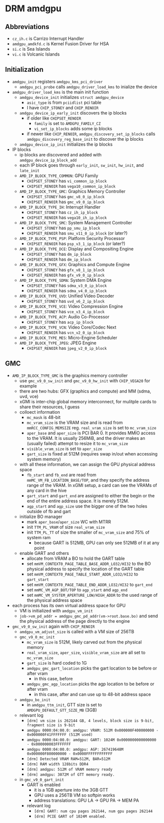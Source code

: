 DRM amdgpu
==========

## Abbreviations

- `cz_ih.c` is Carrizo Interrupt Handler
- `amdgpu_amdkfd.c` is Kernel Fusion Driver for HSA
- `si.c` is Sea Islands
- `vi.c` is Volcanic Islands

## Initialization

- `amdgpu_init` registers `amdgpu_kms_pci_driver`
  - `amdgpu_pci_probe` calls `amdgpu_driver_load_kms` to inialize the device
- `amdgpu_driver_load_kms` is the main init function
  - `amdgpu_device_init` initializes `struct amdgpu_device`
    - `asic_type` is from `pciidlist` pci table
    - I have `CHIP_STONEY` and `CHIP_RENOIR`
  - `amdgpu_device_ip_early_init` discovers the ip blocks
    - if older like `CHIPSET_RENOIR`
      - `family` is set to `AMDGPU_FAMILY_CZ`
      - `vi_set_ip_blocks` adds some ip blocks 
    - if newer like `CHIP_RENOIR`, `amdgpu_discovery_set_ip_blocks` calls
      `amdgpu_discovery_reg_base_init` to discover the ip blocks
  - `amdgpu_device_ip_init` initializes the ip blocks
- IP blocks
  - ip blocks are discovered and added with `amdgpu_device_ip_block_add`
  - each IP block goes through `early_init`, `sw_init`, `hw_init`, and
    `late_init`
  - `AMD_IP_BLOCK_TYPE_COMMON`: GPU Family
    - `CHIPSET_STONEY` has `vi_common_ip_block`
    - `CHIPSET_RENOIR` has `vega10_common_ip_block`
  - `AMD_IP_BLOCK_TYPE_GMC`: Graphics Memory Controller
    - `CHIPSET_STONEY` has `gmc_v8_0_ip_block`
    - `CHIPSET_RENOIR` has `gmc_v9_0_ip_block`
  - `AMD_IP_BLOCK_TYPE_IH`: Interrupt Handler
    - `CHIPSET_STONEY` has `cz_ih_ip_block`
    - `CHIPSET_RENOIR` has `vega10_ih_ip_block`
  - `AMD_IP_BLOCK_TYPE_SMC`: System Management Controller
    - `CHIPSET_STONEY` has `pp_smu_ip_block`
    - `CHIPSET_RENOIR` has `smu_v11_0_ip_block` (or later?)
  - `AMD_IP_BLOCK_TYPE_PSP`: Platform Security Processor
    - `CHIPSET_RENOIR` has `psp_v3_1_ip_block` (or later?)
  - `AMD_IP_BLOCK_TYPE_DCE`: Display and Compositing Engine
    - `CHIPSET_STONEY` has `dm_ip_block`
    - `CHIPSET_RENOIR` has `dm_ip_block`
  - `AMD_IP_BLOCK_TYPE_GFX`: Graphics and Compute Engine
    - `CHIPSET_STONEY` has `gfx_v8_1_ip_block`
    - `CHIPSET_RENOIR` has `gfx_v9_0_ip_block`
  - `AMD_IP_BLOCK_TYPE_SDMA`: System DMA Engine
    - `CHIPSET_STONEY` has `sdma_v3_0_ip_block`
    - `CHIPSET_RENOIR` has `sdma_v4_0_ip_block`
  - `AMD_IP_BLOCK_TYPE_UVD`: Unified Video Decoder
    - `CHIPSET_STONEY` has `uvd_v6_2_ip_block`
  - `AMD_IP_BLOCK_TYPE_VCE`: Video Compression Engine
    - `CHIPSET_STONEY` has `vce_v3_4_ip_block`
  - `AMD_IP_BLOCK_TYPE_ACP`: Audio Co-Processor
    - `CHIPSET_STONEY` has `acp_ip_block`
  - `AMD_IP_BLOCK_TYPE_VCN`: Video Core/Codec Next
    - `CHIPSET_RENOIR` has `vcn_v2_0_ip_block`
  - `AMD_IP_BLOCK_TYPE_MES`: Micro-Engine Scheduler
  - `AMD_IP_BLOCK_TYPE_JPEG`: JPEG Engine
    - `CHIPSET_RENOIR` has `jpeg_v2_0_ip_block`

## GMC

- `AMD_IP_BLOCK_TYPE_GMC` is the graphics memory controller
  - use `gmc_v9_0_sw_init` and `gmc_v9_0_hw_init` with `CHIP_VEGA20` for
    example
  - there are two hubs: GFX (graphics and compute) and MM (sdma, uvd, vce)
  - xGMI is inter-chip global memory interconnect, for mulitple cards to share
    their resources, I guess
  - colloect information
    - `mc_mask` is 48-bit
    - `mc_vram_size` is the VRAM size and is read from `mmRCC_CONFIG_MEMSIZE`
      reg.  `real_vram_size` is set to `mc_vram_size`
    - `aper_base` and `aper_size` is PCI BAR 0.  It provides MMIO access to the
      VRAM.  It is usually 256MiB, and the driver makes an (usually failed)
      attempt to resize it to `mc_vram_size`
    - `visible_vram_size` is set to `aper_size`
    - `gart_size` is fixed at 512M (requires swap in/out when accessing system
      memory)
  - with all these information, we can assign the GPU physical address space
    - `fb_start` and `fb_end` are read from `mmMC_VM_FB_LOCATION_BASE/TOP`,
      and they specify the address range of the VRAM.  In xGMI setup, a card
      can see the VRAMs of any card in the hive
    - `gart_start` and `gart_end` are assigned to either the begin or the end
      of the entire address space.  It is merely 512M.
    - `agp_start` and `agp_size` use the bigger one of the two holes outside
      of fb and gart
  - initialize BO manager
    - mark `aper_base`/`aper_size` WC with MTRR
    - init `TTM_PL_VRAM` of size `real_vram_size`
    - init `TTM_PL_TT` of size the smaller of `mc_vram_size` and 75% of system
      ram 
      - because GART is 512MB, GPU can only see 512MB of it at any point
  - enable GART and others
    - allocate from VRAM a BO to hold the GART table
    - set `mmVM_CONTEXT0_PAGE_TABLE_BASE_ADDR_LO32/HI32` to the BO physical
      address to specify the location of the GART table
    - set `mmVM_CONTEXT0_PAGE_TABLE_START_ADDR_LO32/HI32` to `gart_start`
    - set `mmVM_CONTEXT0_PAGE_TABLE_END_ADDR_LO32/HI32` to `gart_end`
    - set `mmMC_VM_AGP_BOT/TOP` to `agp_start` and `agp_end`
    - set `mmMC_VM_SYSTEM_APERTURE_LOW/HIGH_ADDR` to the used range of the
      physical address space
- each process has its own virtual address space for GPU
  - VM is initialized with `amdgpu_vm_init`
  - `job->vm_pd_addr = amdgpu_gmc_pd_addr(vm->root.base.bo)` and send the
    physical address of the page directly to the engine
- `gmc_v9_0_sw_init` again with `CHIP_RENOIR`
  - `amdgpu_vm_adjust_size` is called with a VM size of 256TB
  - `gmc_v9_0_mc_init`
    - `mc_vram_size` is 512M, likely carved out from the physical memory
    - `real_vram_size`, `aper_size`, `visible_vram_size` are all set to `mc_vram_size`
    - `gart_size` is hard coded to 1G
    - `amdgpu_gmc_gart_location` picks the gart location to be before or after vram
      - in this case, before
    - `amdgpu_gmc_agp_location` picks the agp location to be before or after vram
      - in this case, after and can use up to 48-bit address space
  - `amdgpu_bo_init`
    - in `amdgpu_ttm_init`, GTT size is set to `AMDGPU_DEFAULT_GTT_SIZE_MB` (3GB)
  - relevant log
    - `[drm] vm size is 262144 GB, 4 levels, block size is 9-bit, fragment size is 9-bit`
    - `amdgpu 0000:04:00.0: amdgpu: VRAM: 512M 0x000000F400000000 - 0x000000F41FFFFFFF (512M used)`
    - `amdgpu 0000:04:00.0: amdgpu: GART: 1024M 0x0000000000000000 - 0x000000003FFFFFFF`
    - `amdgpu 0000:04:00.0: amdgpu: AGP: 267419648M 0x000000F800000000 - 0x0000FFFFFFFFFFFF`
    - `[drm] Detected VRAM RAM=512M, BAR=512M`
    - `[drm] RAM width 128bits DDR4`
    - `[drm] amdgpu: 512M of VRAM memory ready`
    - `[drm] amdgpu: 3072M of GTT memory ready.`
  - in `gmc_v9_0_gart_init`
    - GART is enabled
      - it is a 1GB aperture into the 3GB GTT
      - GPU uses a 256TB VM so softpin works
      - address translations: GPU LA -> GPU PA -> MEM PA
    - relevant log
      - `[drm] GART: num cpu pages 262144, num gpu pages 262144`
      - `[drm] PCIE GART of 1024M enabled.`
